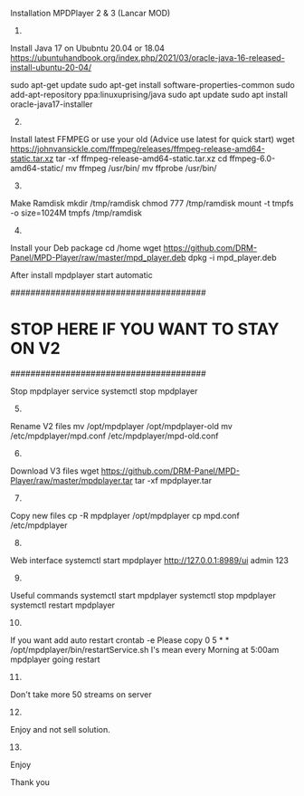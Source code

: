 Installation MPDPlayer 2 & 3 (Lancar MOD)

1.
Install Java 17 on Ububntu 20.04 or 18.04
https://ubuntuhandbook.org/index.php/2021/03/oracle-java-16-released-install-ubuntu-20-04/

sudo apt-get update
sudo apt-get install software-properties-common
sudo add-apt-repository ppa:linuxuprising/java
sudo apt update
sudo apt install oracle-java17-installer

2.
Install latest FFMPEG or use your old (Advice use latest for quick start)
wget https://johnvansickle.com/ffmpeg/releases/ffmpeg-release-amd64-static.tar.xz
tar -xf ffmpeg-release-amd64-static.tar.xz
cd ffmpeg-6.0-amd64-static/
mv ffmpeg /usr/bin/
mv ffprobe /usr/bin/

3.
Make Ramdisk 
mkdir /tmp/ramdisk
chmod 777 /tmp/ramdisk
mount -t tmpfs -o size=1024M tmpfs /tmp/ramdisk

4.
Install your Deb package
cd /home
wget https://github.com/DRM-Panel/MPD-Player/raw/master/mpd_player.deb
dpkg -i mpd_player.deb

After install mpdplayer start automatic

#######################################
# STOP HERE IF YOU WANT TO STAY ON V2 #
#######################################

Stop mpdplayer service systemctl stop mpdplayer

5.
Rename V2 files
mv /opt/mpdplayer /opt/mpdplayer-old
mv /etc/mpdplayer/mpd.conf /etc/mpdplayer/mpd-old.conf

6.
Download V3 files
wget https://github.com/DRM-Panel/MPD-Player/raw/master/mpdplayer.tar
tar -xf mpdplayer.tar

7.
Copy new files
cp -R mpdplayer /opt/mpdplayer
cp mpd.conf /etc/mpdplayer

8. 
Web interface
systemctl start mpdplayer
http://127.0.0.1:8989/ui
admin
123

9.
Useful commands
systemctl start mpdplayer
systemctl stop mpdplayer
systemctl restart mpdplayer

10.
If you want add auto restart
crontab -e
Please copy 
0 5 * * /opt/mpdplayer/bin/restartService.sh
I's mean every Morning at 5:00am mpdplayer going restart

11.
Don't take more 50 streams on server

12.
Enjoy and not sell solution. 

13.
Enjoy

Thank you
